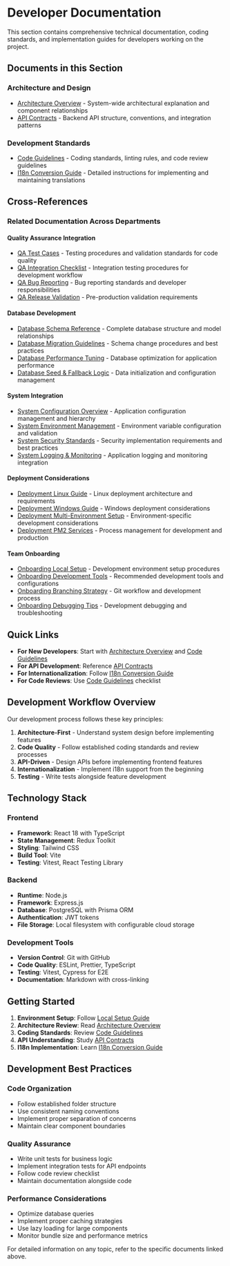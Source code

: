 # Developer Documentation

This section contains comprehensive technical documentation, coding standards, and implementation guides for developers working on the project.

## Documents in this Section

### Architecture and Design
- [Architecture Overview](./architecture_overview.md) - System-wide architectural explanation and component relationships
- [API Contracts](./api_contracts.md) - Backend API structure, conventions, and integration patterns

### Development Standards
- [Code Guidelines](./code_guidelines.md) - Coding standards, linting rules, and code review guidelines
- [I18n Conversion Guide](./i18n_conversion_guide.md) - Detailed instructions for implementing and maintaining translations

## Cross-References

### Related Documentation Across Departments

#### Quality Assurance Integration
- [QA Test Cases](../QA/test_cases.md) - Testing procedures and validation standards for code quality
- [QA Integration Checklist](../QA/integration_checklist.md) - Integration testing procedures for development workflow
- [QA Bug Reporting](../QA/bug_reporting.md) - Bug reporting standards and developer responsibilities
- [QA Release Validation](../QA/release_validation.md) - Pre-production validation requirements

#### Database Development
- [Database Schema Reference](../Database/schema_reference.md) - Complete database structure and model relationships
- [Database Migration Guidelines](../Database/migration_guidelines.md) - Schema change procedures and best practices
- [Database Performance Tuning](../Database/performance_tuning.md) - Database optimization for application performance
- [Database Seed & Fallback Logic](../Database/seed_fallback_logic.md) - Data initialization and configuration management

#### System Integration
- [System Configuration Overview](../System/system_config_overview.md) - Application configuration management and hierarchy
- [System Environment Management](../System/env_management.md) - Environment variable configuration and validation
- [System Security Standards](../System/security_standards.md) - Security implementation requirements and best practices
- [System Logging & Monitoring](../System/logging_monitoring.md) - Application logging and monitoring integration

#### Deployment Considerations
- [Deployment Linux Guide](../Deployment/linux_deployment.md) - Linux deployment architecture and requirements
- [Deployment Windows Guide](../Deployment/windows_deployment.md) - Windows deployment considerations
- [Deployment Multi-Environment Setup](../Deployment/multi_env_setup.md) - Environment-specific development considerations
- [Deployment PM2 Services](../Deployment/pm2_services.md) - Process management for development and production

#### Team Onboarding
- [Onboarding Local Setup](../Onboarding/local_setup.md) - Development environment setup procedures
- [Onboarding Development Tools](../Onboarding/development_tools.md) - Recommended development tools and configurations
- [Onboarding Branching Strategy](../Onboarding/branching_strategy.md) - Git workflow and development process
- [Onboarding Debugging Tips](../Onboarding/debugging_tips.md) - Development debugging and troubleshooting

## Quick Links

- **For New Developers**: Start with [Architecture Overview](./architecture_overview.md) and [Code Guidelines](./code_guidelines.md)
- **For API Development**: Reference [API Contracts](./api_contracts.md)
- **For Internationalization**: Follow [I18n Conversion Guide](./i18n_conversion_guide.md)
- **For Code Reviews**: Use [Code Guidelines](./code_guidelines.md) checklist

## Development Workflow Overview

Our development process follows these key principles:

1. **Architecture-First** - Understand system design before implementing features
2. **Code Quality** - Follow established coding standards and review processes
3. **API-Driven** - Design APIs before implementing frontend features
4. **Internationalization** - Implement i18n support from the beginning
5. **Testing** - Write tests alongside feature development

## Technology Stack

### Frontend
- **Framework**: React 18 with TypeScript
- **State Management**: Redux Toolkit
- **Styling**: Tailwind CSS
- **Build Tool**: Vite
- **Testing**: Vitest, React Testing Library

### Backend
- **Runtime**: Node.js
- **Framework**: Express.js
- **Database**: PostgreSQL with Prisma ORM
- **Authentication**: JWT tokens
- **File Storage**: Local filesystem with configurable cloud storage

### Development Tools
- **Version Control**: Git with GitHub
- **Code Quality**: ESLint, Prettier, TypeScript
- **Testing**: Vitest, Cypress for E2E
- **Documentation**: Markdown with cross-linking

## Getting Started

1. **Environment Setup**: Follow [Local Setup Guide](../Onboarding/local_setup.md)
2. **Architecture Review**: Read [Architecture Overview](./architecture_overview.md)
3. **Coding Standards**: Review [Code Guidelines](./code_guidelines.md)
4. **API Understanding**: Study [API Contracts](./api_contracts.md)
5. **I18n Implementation**: Learn [I18n Conversion Guide](./i18n_conversion_guide.md)

## Development Best Practices

### Code Organization
- Follow established folder structure
- Use consistent naming conventions
- Implement proper separation of concerns
- Maintain clear component boundaries

### Quality Assurance
- Write unit tests for business logic
- Implement integration tests for API endpoints
- Follow code review checklist
- Maintain documentation alongside code

### Performance Considerations
- Optimize database queries
- Implement proper caching strategies
- Use lazy loading for large components
- Monitor bundle size and performance metrics

For detailed information on any topic, refer to the specific documents linked above.